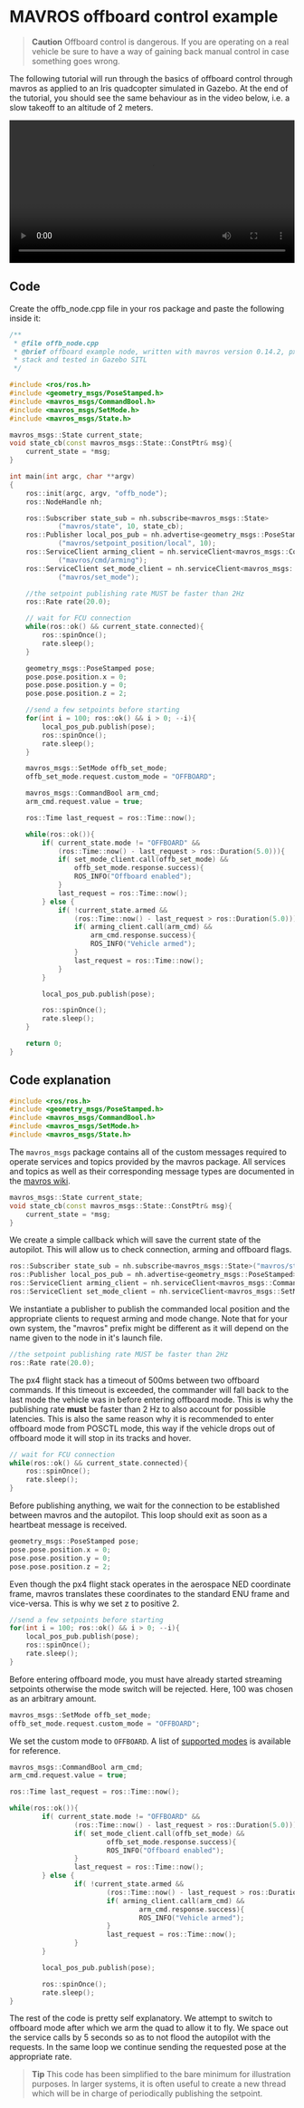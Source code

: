 # MAVROS offboard control example

> **Caution** Offboard control is dangerous. If you are operating on a real vehicle be sure to have a way of gaining back manual control in case something goes wrong.

The following tutorial will run through the basics of offboard control through mavros as applied to an Iris quadcopter simulated in Gazebo. At the end of the tutorial, you should see the same behaviour as in the video below, i.e. a slow takeoff to an altitude of 2 meters.

<video width="100%" autoplay="true" controls="true">
	<source src="../../assets/sim/gazebo_offboard.webm" type="video/webm">
</video>

## Code
Create the offb_node.cpp file in your ros package and paste the following inside it:
```C++
/**
 * @file offb_node.cpp
 * @brief offboard example node, written with mavros version 0.14.2, px4 flight
 * stack and tested in Gazebo SITL
 */

#include <ros/ros.h>
#include <geometry_msgs/PoseStamped.h>
#include <mavros_msgs/CommandBool.h>
#include <mavros_msgs/SetMode.h>
#include <mavros_msgs/State.h>

mavros_msgs::State current_state;
void state_cb(const mavros_msgs::State::ConstPtr& msg){
    current_state = *msg;
}

int main(int argc, char **argv)
{
    ros::init(argc, argv, "offb_node");
    ros::NodeHandle nh;

    ros::Subscriber state_sub = nh.subscribe<mavros_msgs::State>
            ("mavros/state", 10, state_cb);
    ros::Publisher local_pos_pub = nh.advertise<geometry_msgs::PoseStamped>
            ("mavros/setpoint_position/local", 10);
    ros::ServiceClient arming_client = nh.serviceClient<mavros_msgs::CommandBool>
            ("mavros/cmd/arming");
    ros::ServiceClient set_mode_client = nh.serviceClient<mavros_msgs::SetMode>
            ("mavros/set_mode");

    //the setpoint publishing rate MUST be faster than 2Hz
    ros::Rate rate(20.0);

    // wait for FCU connection
    while(ros::ok() && current_state.connected){
        ros::spinOnce();
        rate.sleep();
    }

    geometry_msgs::PoseStamped pose;
    pose.pose.position.x = 0;
    pose.pose.position.y = 0;
    pose.pose.position.z = 2;

    //send a few setpoints before starting
    for(int i = 100; ros::ok() && i > 0; --i){
        local_pos_pub.publish(pose);
        ros::spinOnce();
        rate.sleep();
    }

    mavros_msgs::SetMode offb_set_mode;
    offb_set_mode.request.custom_mode = "OFFBOARD";

    mavros_msgs::CommandBool arm_cmd;
    arm_cmd.request.value = true;

    ros::Time last_request = ros::Time::now();

    while(ros::ok()){
        if( current_state.mode != "OFFBOARD" &&
            (ros::Time::now() - last_request > ros::Duration(5.0))){
            if( set_mode_client.call(offb_set_mode) &&
                offb_set_mode.response.success){
                ROS_INFO("Offboard enabled");
            }
            last_request = ros::Time::now();
        } else {
            if( !current_state.armed &&
                (ros::Time::now() - last_request > ros::Duration(5.0))){
                if( arming_client.call(arm_cmd) &&
                    arm_cmd.response.success){
                    ROS_INFO("Vehicle armed");
                }
                last_request = ros::Time::now();
            }
        }

        local_pos_pub.publish(pose);

        ros::spinOnce();
        rate.sleep();
    }

    return 0;
}

```
## Code explanation
```C++
#include <ros/ros.h>
#include <geometry_msgs/PoseStamped.h>
#include <mavros_msgs/CommandBool.h>
#include <mavros_msgs/SetMode.h>
#include <mavros_msgs/State.h>
```
The `mavros_msgs` package contains all of the custom messages required to operate services and topics provided by the mavros package. All services and topics as well as their corresponding message types are documented in the [mavros wiki](http://wiki.ros.org/mavros).

```C++
mavros_msgs::State current_state;
void state_cb(const mavros_msgs::State::ConstPtr& msg){
    current_state = *msg;
}
```
We create a simple callback which will save the current state of the autopilot. This will allow us to check connection, arming and offboard flags.

```C++
ros::Subscriber state_sub = nh.subscribe<mavros_msgs::State>("mavros/state", 10, state_cb);
ros::Publisher local_pos_pub = nh.advertise<geometry_msgs::PoseStamped>("mavros/setpoint_position/local", 10);
ros::ServiceClient arming_client = nh.serviceClient<mavros_msgs::CommandBool>("mavros/cmd/arming");
ros::ServiceClient set_mode_client = nh.serviceClient<mavros_msgs::SetMode>("mavros/set_mode");
```
We instantiate a publisher to publish the commanded local position and the appropriate clients to request arming and mode change. Note that for your own system, the "mavros" prefix might be different as it will depend on the name given to the node in it's launch file.
```C++
//the setpoint publishing rate MUST be faster than 2Hz
ros::Rate rate(20.0);
```
The px4 flight stack has a timeout of 500ms between two offboard commands. If this timeout is exceeded, the commander will fall back to the last mode the vehicle was in before entering offboard mode. This is why the publishing rate **must** be faster than 2 Hz to also account for possible latencies. This is also the same reason why it is recommended to enter offboard mode from POSCTL mode, this way if the vehicle drops out of offboard mode it will stop in its tracks and hover.

```C++
// wait for FCU connection
while(ros::ok() && current_state.connected){
    ros::spinOnce();
    rate.sleep();
}
```
Before publishing anything, we wait for the connection to be established between mavros and the autopilot. This loop should exit as soon as a heartbeat message is received.
```C++
geometry_msgs::PoseStamped pose;
pose.pose.position.x = 0;
pose.pose.position.y = 0;
pose.pose.position.z = 2;
```
Even though the px4 flight stack operates in the aerospace NED coordinate frame, mavros translates these coordinates to the standard ENU frame and vice-versa. This is why we set z to positive 2.
```C++
//send a few setpoints before starting
for(int i = 100; ros::ok() && i > 0; --i){
    local_pos_pub.publish(pose);
    ros::spinOnce();
    rate.sleep();
}
```
Before entering offboard mode, you must have already started streaming setpoints otherwise the mode switch will be rejected. Here, 100 was chosen as an arbitrary amount.
```C++
mavros_msgs::SetMode offb_set_mode;
offb_set_mode.request.custom_mode = "OFFBOARD";
```
We set the custom mode to `OFFBOARD`. A list of [supported modes](http://wiki.ros.org/mavros/CustomModes#PX4_native_flight_stack) is available for reference.
```C++
mavros_msgs::CommandBool arm_cmd;
arm_cmd.request.value = true;

ros::Time last_request = ros::Time::now();

while(ros::ok()){
		if( current_state.mode != "OFFBOARD" &&
				(ros::Time::now() - last_request > ros::Duration(5.0))){
				if( set_mode_client.call(offb_set_mode) &&
						offb_set_mode.response.success){
						ROS_INFO("Offboard enabled");
				}
				last_request = ros::Time::now();
		} else {
				if( !current_state.armed &&
						(ros::Time::now() - last_request > ros::Duration(5.0))){
						if( arming_client.call(arm_cmd) &&
								arm_cmd.response.success){
								ROS_INFO("Vehicle armed");
						}
						last_request = ros::Time::now();
				}
		}

		local_pos_pub.publish(pose);

		ros::spinOnce();
		rate.sleep();
}
```
The rest of the code is pretty self explanatory. We attempt to switch to offboard mode after which we arm the quad to allow it to fly. We space out the service calls by 5 seconds so as to not flood the autopilot with the requests. In the same loop we continue sending the requested pose at the appropriate rate.

> **Tip** This code has been simplified to the bare minimum for illustration purposes. In larger systems, it is often useful to create a new thread which will be in charge of periodically publishing the setpoint.
